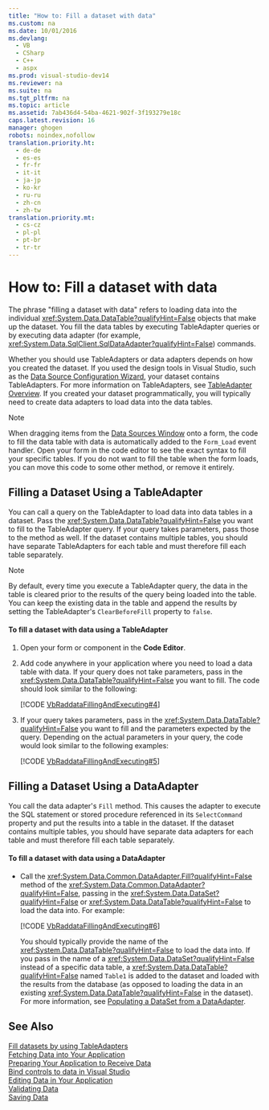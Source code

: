 ```yaml
---
title: "How to: Fill a dataset with data"
ms.custom: na
ms.date: 10/01/2016
ms.devlang: 
  - VB
  - CSharp
  - C++
  - aspx
ms.prod: visual-studio-dev14
ms.reviewer: na
ms.suite: na
ms.tgt_pltfrm: na
ms.topic: article
ms.assetid: 7ab436d4-54ba-4621-902f-3f193279e18c
caps.latest.revision: 16
manager: ghogen
robots: noindex,nofollow
translation.priority.ht: 
  - de-de
  - es-es
  - fr-fr
  - it-it
  - ja-jp
  - ko-kr
  - ru-ru
  - zh-cn
  - zh-tw
translation.priority.mt: 
  - cs-cz
  - pl-pl
  - pt-br
  - tr-tr
---
```

# How to: Fill a dataset with data
The phrase "filling a dataset with data" refers to loading data into the individual <xref:System.Data.DataTable?qualifyHint=False> objects that make up the dataset. You fill the data tables by executing TableAdapter queries or by executing data adapter (for example, <xref:System.Data.SqlClient.SqlDataAdapter?qualifyHint=False>) commands.  
  
 Whether you should use TableAdapters or data adapters depends on how you created the dataset. If you used the design tools in Visual Studio, such as the [Data Source Configuration Wizard](../VS_raddata/media/Data-Source-Configuration-Wizard.png), your dataset contains TableAdapters. For more information on TableAdapters, see [TableAdapter Overview](../VS_raddata/TableAdapter-Overview.md). If you created your dataset programmatically, you will typically need to create data adapters to load data into the data tables.  
  
> [!NOTE]
>  When dragging items from the [Data Sources Window](../Topic/Data%20Sources%20Window.md) onto a form, the code to fill the data table with data is automatically added to the `Form_Load` event handler. Open your form in the code editor to see the exact syntax to fill your specific tables. If you do not want to fill the table when the form loads, you can move this code to some other method, or remove it entirely.  
  
## Filling a Dataset Using a TableAdapter  
 You can call a query on the TableAdapter to load data into data tables in a dataset. Pass the <xref:System.Data.DataTable?qualifyHint=False> you want to fill to the TableAdapter query. If your query takes parameters, pass those to the method as well. If the dataset contains multiple tables, you should have separate TableAdapters for each table and must therefore fill each table separately.  
  
> [!NOTE]
>  By default, every time you execute a TableAdapter query, the data in the table is cleared prior to the results of the query being loaded into the table. You can keep the existing data in the table and append the results by setting the TableAdapter's `ClearBeforeFill` property to `false`.  
  
#### To fill a dataset with data using a TableAdapter  
  
1.  Open your form or component in the **Code Editor**.  
  
2.  Add code anywhere in your application where you need to load a data table with data. If your query does not take parameters, pass in the <xref:System.Data.DataTable?qualifyHint=False> you want to fill. The code should look similar to the following:  
  
     [!CODE [VbRaddataFillingAndExecuting#4](../CodeSnippet/VS_Snippets_VBCSharp/VbRaddataFillingAndExecuting#4)]  
  
3.  If your query takes parameters, pass in the <xref:System.Data.DataTable?qualifyHint=False> you want to fill and the parameters expected by the query. Depending on the actual parameters in your query, the code would look similar to the following examples:  
  
     [!CODE [VbRaddataFillingAndExecuting#5](../CodeSnippet/VS_Snippets_VBCSharp/VbRaddataFillingAndExecuting#5)]  
  
## Filling a Dataset Using a DataAdapter  
 You call the data adapter's `Fill` method. This causes the adapter to execute the SQL statement or stored procedure referenced in its `SelectCommand` property and put the results into a table in the dataset. If the dataset contains multiple tables, you should have separate data adapters for each table and must therefore fill each table separately.  
  
#### To fill a dataset with data using a DataAdapter  
  
-   Call the <xref:System.Data.Common.DataAdapter.Fill?qualifyHint=False> method of the <xref:System.Data.Common.DataAdapter?qualifyHint=False>, passing in the <xref:System.Data.DataSet?qualifyHint=False> or <xref:System.Data.DataTable?qualifyHint=False> to load the data into. For example:  
  
     [!CODE [VbRaddataFillingAndExecuting#6](../CodeSnippet/VS_Snippets_VBCSharp/VbRaddataFillingAndExecuting#6)]  
  
     You should typically provide the name of the <xref:System.Data.DataTable?qualifyHint=False> to load the data into. If you pass in the name of a <xref:System.Data.DataSet?qualifyHint=False> instead of a specific data table, a <xref:System.Data.DataTable?qualifyHint=False> named `Table1` is added to the dataset and loaded with the results from the database (as opposed to loading the data in an existing <xref:System.Data.DataTable?qualifyHint=False> in the dataset). For more information, see [Populating a DataSet from a DataAdapter](../Topic/Populating%20a%20DataSet%20from%20a%20DataAdapter.md).  
  
## See Also  
 [Fill datasets by using TableAdapters](../VS_raddata/Fill-datasets-by-using-TableAdapters.md)   
 [Fetching Data into Your Application](../VS_raddata/Fetching-Data-into-Your-Application.md)   
 [Preparing Your Application to Receive Data](../Topic/Preparing%20Your%20Application%20to%20Receive%20Data.md)   
 [Bind controls to data in Visual Studio](../VS_raddata/Bind-controls-to-data-in-Visual-Studio.md)   
 [Editing Data in Your Application](../VS_raddata/Editing-Data-in-Your-Application.md)   
 [Validating Data](../Topic/Validating%20Data.md)   
 [Saving Data](../VS_raddata/Saving-Data.md)